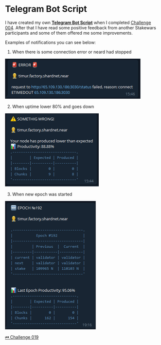 # Telegram Bot Script

I have created my own [**Telegram Bot Script**](https://github.com/ruziev-dev/near-node-tg-bot) when I completed [Challenge 004](./challenge_004.md#node-monitoring). After that I have read some positive feedback from another Stakewars participants and some of them offered me some improvements.

Examples of notifications you can see below:

1. When there is some connection error or neard had stopped

![img](../images/monitoring/new_bot/connection_error.png)

2. When uptime lower 80% and goes down

![img](../images/monitoring/new_bot/down_uptime.png)

3. When new epoch was started

![img](../images/monitoring/new_bot/new_epoch.png)

[⏮ Challenge 019 ](./challenge_019.md)

